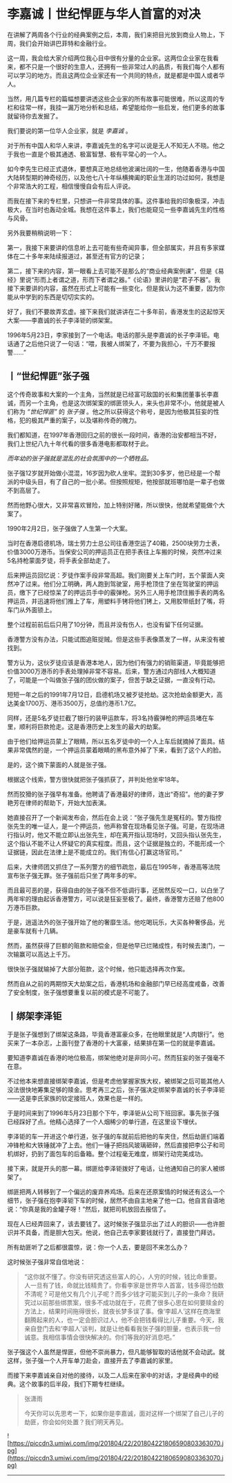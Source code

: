 # 李嘉诚丨世纪悍匪与华人首富的对决

在讲解了两周各个行业的经典案例之后，本周，我们来把目光放到商业人物上，下周，我们会开始讲巴菲特和金融行业。

这一周，我会给大家介绍两位我心目中很有分量的企业家。这两位企业家在我看来，都不只是一个很好的生意人，还拥有一些非常过人的品质，有我们每个人都有可以学习的地方。而且这两位企业家还有一个共同的特点，就是都是中国人或者华人。

当然，用几篇专栏的篇幅想要讲透这些企业家的所有故事可能很难，所以这周的专栏和往常一样，我挂一漏万地分析和总结，希望能给你一些启发，他们更多的故事就留待你去发掘了。

我们要说的第一位华人企业家，就是 *李嘉诚* 。

对于所有中国人和华人来讲，李嘉诚先生的名字可以说是无人不知无人不晓。他之于我也一直是个极其通透、极富智慧、极有平常心的一个人。

如今李先生已经正式退休，要想真正地总结他波澜壮阔的一生，他随着香港与中国大陆转型期的神奇经历，以及他七八十年纵横捭阖的职业生涯的功过如何，我想是个非常浩大的工程，相信慢慢自会有后人评说。

而我在接下来的专栏里，只想讲一件非常具体的事。这件事给我的印象极深，冲击极大，在当时也轰动全城。我想在这件事上，我们也能窥见一些李嘉诚先生的性格与风骨。

另外我要稍稍说明一下：

第一，我接下来要讲的信息听上去可能有些奇闻异事，但全部属实，并且有多家媒体在二十多年来陆续报道过，甚至还有官方的记录；

第二，接下来的内容，第一眼看上去可能不是那么的“商业经典案例课”，但是《易经》里说“形而上者谓之道，形而下者谓之器。”《论语》里讲的是“君子不器”。我接下来要讲的内容，虽然在形式上可能有一些变化，但是我认为这不重要，因为你能从中学到的东西是切切实实的。

好了，我们不要故弄玄虚。接下来我们就讲讲在二十多年前，香港发生的这起惊天大案——李嘉诚的长子李泽钜的绑架案。

1996年5月23日，李家接到了一个电话。电话的那头是李嘉诚的长子李泽钜。电话通了之后他只说了一句话：“喂，我被人绑架了，不要为我担心，千万不要报警……”

## 丨“世纪悍匪”张子强

这个传奇故事和大案的一个主角，当然就是已经富可敌国的长和集团董事长李嘉诚，而另一个主角，也是这次绑架案的绑匪领头人，来头也非常不小，他就是被人们称为 *“世纪悍匪”* 的 *张子强* 。他之所以获得这个称号，是因为他极其狂妄的性格，犯的极其严重的案子，以及堪称传奇的魄力。

我们都知道，在1997年香港回归之前的很长一段时间，香港的治安都相当不好，我们上世纪八九十年代看的很多香港电影都取材于此。

 *而年幼的张子强就是混乱的社会氛围中的一个牺牲品。*

张子强12岁就开始做小混混，16岁因为砍人坐牢。混到30多岁，他已经是一个帮派的中级头目，有了自己的一批小弟。但按照规矩，他按部就班哪怕是一辈子也做不到高层了。

然而他野心很大，又非常喜欢冒险，加上特别好赌，所以很快，他就希望能做个大案了。

1990年2月2日，张子强做了人生第一个大案。

当时在香港启德机场，瑞士劳力士总公司往香港空运了40箱，2500块劳力士表，价值3000万港币。当保安公司的押运员正在把手表往上车搬的时候，突然冲过来5名持枪蒙面歹徒，将手表全部劫走了。

后来押运员回忆说：歹徒作案手段非常高超。我们刚要关上车门时，五个蒙面人突然冲了过来。他们分工明确，两人跑到驾驶室，用手枪顶住了坐在驾驶室的押运员，缴下了已经惊呆了的押运员手中的霰弹枪。另外三人用手枪顶住搬手表的两名押运员，并迅速将他们推上了车，用塑料手铐将他们铐上，又用胶带纸封了嘴，将车门从外面锁上。

整个过程前前后后只用了10分钟，而且并没有伤人，也没有留下任何证据。

香港警方没有办法，只能试图追赃捉贼。但是这些手表像蒸发了一样，从来没有被找到。

警方认为，这伙歹徒应该是香港本地人，因为他们有强力的销赃渠道，毕竟能够把价值3000万港币的手表处理掉非常不容易。后来，警方通过内部线人大概知道了，可能是一个叫做张子强的团伙做的案子，但苦于缺乏证据，一直没有行动。

短短一年之后的1991年7月12日，启德机场又被歹徒抢劫。这次抢劫金额更大，高达美金1700万、港币3500万，总值约港币1.7亿。

同样，还是5名歹徒拦截了银行的装甲运款车，将3名持霰弹枪的押运员堵在车里，顺利将巨款抢走。这是香港历史上发生的最大的劫案。

由于他们给押运员蒙上了眼睛，所以五名歹徒中的一个人上车后就摘掉了面具。结果非常偶然的是，一个押运员蒙着眼睛的黑布意外掉了下来，看到了这个人的脸。

是的，这个摘下蒙面的人就是张子强。

根据这个线索，警方很快就把张子强抓获了，并判处他坐牢18年。

然而狡猾的张子强早有准备。他聘请了香港最好的律师，连出“奇招”。他的妻子罗艳芳在律师的帮助下，开始大加表演。

她直接召开了一个新闻发布会，然后在会上说：“张子强先生是冤枉的。警方指控张先生的唯一证人，是一个押运员，他声称曾在现场看见张子强。可是，在现场进行指认时，他又不能立即认出张先生，却在离开指认现场时，又回头指认张先生，这个指认不能不让人怀疑它的真实程度。而且，这个证据是独立的，不能形成一个证据链，因此在法律上是不能成立的。我们有信心打赢这场官司。”

后来，大律师团又抓住了一系列警方的细节疏忽，最后在1995年，香港高等法院宣布张子强无罪。张子强前后只坐了两年多的牢。

而且最可恶的是，获得自由的张子强不但不低调行事，还居然反咬一口，以白坐了两年牢的理由起诉香港警方，可以说是狂妄至极了。最终，香港警方还赔了他800万港币巨款。

于是，逍遥法外的张子强开始了他的奢靡生活。他吃喝玩乐，大买各种奢侈品，光是豪车就有十几辆。

然而，虽然获得了巨额的赃款和赔偿金，但是他早已烂赌成性，有时候去澳门，一次输赢可以高达上千万。

很快张子强就输掉了大部分赃款，这个时候，他只能选择再次作案。

然而自从之前的两期惊天大劫案之后，香港机场和金融部门早已经高度戒备，改善了安全制度，张子强想要重复以前的模式是不可能了。

## 丨绑架李泽钜

于是张子强想到了绑架这条路，毕竟香港富豪众多，在他眼里就是“人肉银行”。他买来了一本杂志，上面刊登了香港的十大富豪，结果排在第一位的就是李嘉诚。

要知道李嘉诚在香港的地位极高，绑架他绝对是非同小可。然而狂妄的张子强毫不在意。

不过他本来想直接绑架李嘉诚，但是考虑他掌握家族大权，被绑架之后可能其他人没法很快地筹集足够的赎金。思考再三之后，张子强决定绑架李嘉诚的长子李泽钜——这是李氏家族的钦定接班人，效果也是一样的。

于是时间来到了1996年5月23日那个下午，李泽钜从公司下班回家。事先张子强已经踩好了点。他精心选择了一个人烟稀少的单行道，在这里设下埋伏。

李泽钜的车一开进这个单行道，张子强的车就前后把他的车夹住，然后劫匪们端着冲锋枪和大铁锤就冲了上去。他们一锤子把挡风玻璃砸碎，然后直接把李公子和司机绑好，扔到了面包车的后备箱。整个过程毫无难度，绑架行动完美成功。

接下来，就是开头的那一幕。绑匪给李泽钜拨好了电话，让他通知自己的家人被绑架了。

绑匪把两人转移到了一个偏远的废弃养鸡场。后来在还原案情的时候还有这么一个细节，张子强在抱李泽钜下车的时候，居然不由自主地亲了他一口。他自言自语地说：“你真是我的金罐子呀！”然后，就把司机放回去报信了。

现在人已经弄回来了，该去要钱了。这时候张子强显示出了过人的胆识——也许胆识并不具备，而是胆大包天。他说，他自己去李家要钱就行了，直接登门拜访。

所有劫匪听了之后都很震惊，说：你一个人去，要是回不来怎么办？

这时候张子强非常自信地说：

> “这你就不懂了。你没有研究透这些富人的心，人穷的时候，钱比命重要。人一旦有了钱，命就比钱精贵了。你看李家是世界华人首富，钱多得恐怕数不清呢？可是他又有几个儿子呢？而多少钱才可能买到儿子的一条命？我研究过以前那些绑票案，很多不成功就在于，花费了很多心思在如何要赎金的方法上，结果时间拖得很长，就夜长梦多误了事。像‘李超人’这样在商海里翻腾起来的人，也一定会胆识过人，他不会把钱看得比儿子重要。今天，我亲自登门去和‘李超人’谈判，就是让他看看我张子强的胆量，也表示我一份诚意。我相信事情会很快解决的。你们等我的好消息吧。”

张子强这个人虽然是悍匪，但他不崇尚暴力，但凡能够智取的话他就不会动武。就这样，张子强一个人开车单刀赴会，直接开去了李嘉诚的家里。

而接下来李嘉诚亲自对他的接待，以及二人后来在家中的对话，才是经典中的经典。这个故事的后半段，我们下期专栏继续。

> 张潇雨
> 
> 今天你可以先思考一下，如果你是李嘉诚，面对这样一个绑架了自己儿子的劫匪，你会如何处置？我们明天再见。

![https://piccdn3.umiwi.com/img/201804/22/201804221806590803363070.jpg](https://piccdn3.umiwi.com/img/201804/22/201804221806590803363070.jpg)

---
